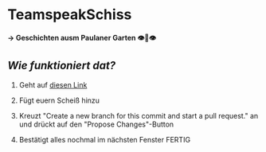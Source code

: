 # TeamspeakSchiss
#### -> Geschichten ausm Paulaner Garten 👁️👄👁️

## _Wie funktioniert dat?_

1. Geht auf [diesen Link][df1]
2. Fügt euern Scheiß hinzu
3. Kreuzt "Create a new branch for this commit and start a pull request." an und drückt auf den "Propose Changes"-Button
4. Bestätigt alles nochmal im nächsten Fenster
FERTIG


   [df1]: <https://github.com/jancodet/TeamspeakSchiss/edit/main/Paulaner.txt>
